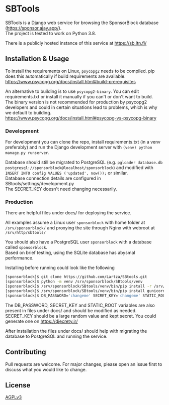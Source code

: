 # SBTools
SBTools is a Django web service for browsing the SponsorBlock database (https://sponsor.ajay.app/).  
The project is tested to work on Python 3.8.

There is a publicly hosted instance of this service at https://sb.ltn.fi/

## Installation & Usage

To install the requirements on Linux, `psycopg2` needs to be compiled. pip does this automatically if build requirements are available. https://www.psycopg.org/docs/install.html#build-prerequisites

An alternative to building is to use `psycopg2-binary`. You can edit requirements.txt or install it manually if you can't or don't want to build.   
The binary version is not recommended for production by psycopg2 developers and could in certain situations lead to problems, which is why we default to building. https://www.psycopg.org/docs/install.html#psycopg-vs-psycopg-binary

### Development
For development you can clone the repo, install requirements.txt (in a venv preferably) and run the Django development server with `(venv) python manage.py runserver`.

Database should still be migrated to PostgreSQL (e.g. `pgloader database.db postgresql://sponsorblock@localhost/sponsorblock`) and modified with `INSERT INTO config VALUES ('updated', now());` or similar.  
Database connection details are configured in SBtools/settings/development.py  
The SECRET_KEY doesn't need changing necessarily.

### Production
There are helpful files under docs/ for deploying the service.

All examples assume a Linux user `sponsorblock` with home folder at `/srv/sponsorblock/`
and proxying the site through Nginx with webroot at `/srv/http/sbtools/`

You should also have a PostgreSQL user `sponsorblock` with a database called `sponsorblock`.  
Based on brief testing, using the SQLite database has abysmal performance.

Installing before running could look like the following

```bash
[sponsorblock]$ git clone https://github.com/Lartza/SBtools.git
[sponsorblock]$ python -m venv /srv/sponsorblock/SBtools/venv
[sponsorblock]$ /srv/sponsorblock/SBtools/venv/bin/pip install -r /srv/sponsorblock/SBtools/requirements.txt
[sponsorblock]$ /srv/sponsorblock/SBtools/venv/bin/pip install gunicorn
[sponsorblock]$ DB_PASSWORD='changeme' SECRET_KEY='changeme' STATIC_ROOT='/srv/http/sbtools/static/' DJANGO_SETTINGS_MODULE='SBtools.settings.production' /srv/sponsorblock/SBtools/venv/bin/python /srv/sponsorblock/SBtools/manage.py collectstatic --noinput
```

The DB_PASSWORD, SECRET_KEY and STATIC_ROOT variables are also present in files under docs/ and should be modified as needed.  
SECRET_KEY should be a large random value and kept secret. You could generate one on https://djecrety.ir/

After installation the files under docs/ should help with migrating the database to PostgreSQL and running the service.

## Contributing
Pull requests are welcome. For major changes, please open an issue first to discuss what you would like to change.

## License
[AGPLv3](https://www.gnu.org/licenses/agpl-3.0.html)